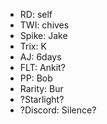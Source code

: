 - RD: self
- TWI: chives
- Spike: Jake
- Trix: K
- AJ: 6days
- FLT: Ankit?
- PP: Bob
- Rarity: Bur
- ?Starlight?
- ?Discord: Silence?
